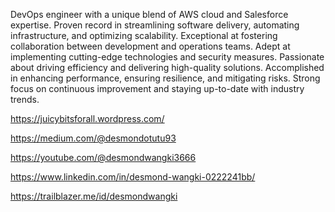 DevOps engineer with a unique blend of AWS cloud and Salesforce expertise.
Proven record in streamlining software delivery, automating infrastructure, and optimizing scalability. 
Exceptional at fostering collaboration between development and operations teams. 
Adept at implementing cutting-edge technologies and security measures. 
Passionate about driving efficiency and delivering high-quality solutions.
Accomplished in enhancing performance, ensuring resilience, and mitigating risks. 
Strong focus on continuous improvement and staying up-to-date with industry trends.

https://juicybitsforall.wordpress.com/

https://medium.com/@desmondotutu93

https://youtube.com/@desmondwangki3666

https://www.linkedin.com/in/desmond-wangki-0222241bb/

https://trailblazer.me/id/desmondwangki
